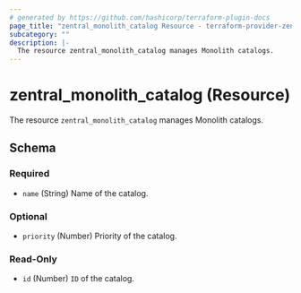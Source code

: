 ```yaml
---
# generated by https://github.com/hashicorp/terraform-plugin-docs
page_title: "zentral_monolith_catalog Resource - terraform-provider-zentral"
subcategory: ""
description: |-
  The resource zentral_monolith_catalog manages Monolith catalogs.
---
```


# zentral_monolith_catalog (Resource)

The resource `zentral_monolith_catalog` manages Monolith catalogs.



<!-- schema generated by tfplugindocs -->
## Schema

### Required

- `name` (String) Name of the catalog.

### Optional

- `priority` (Number) Priority of the catalog.

### Read-Only

- `id` (Number) `ID` of the catalog.


